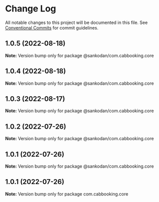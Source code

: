 # Change Log

All notable changes to this project will be documented in this file.
See [Conventional Commits](https://conventionalcommits.org) for commit guidelines.

## 1.0.5 (2022-08-18)

**Note:** Version bump only for package @sankodan/com.cabbooking.core





## 1.0.4 (2022-08-18)

**Note:** Version bump only for package @sankodan/com.cabbooking.core





## 1.0.3 (2022-08-17)

**Note:** Version bump only for package @sankodan/com.cabbooking.core





## 1.0.2 (2022-07-26)

**Note:** Version bump only for package @sankodan/com.cabbooking.core





## 1.0.1 (2022-07-26)

**Note:** Version bump only for package @sankodan/com.cabbooking.core





## 1.0.1 (2022-07-26)

**Note:** Version bump only for package com.cabbooking.core
